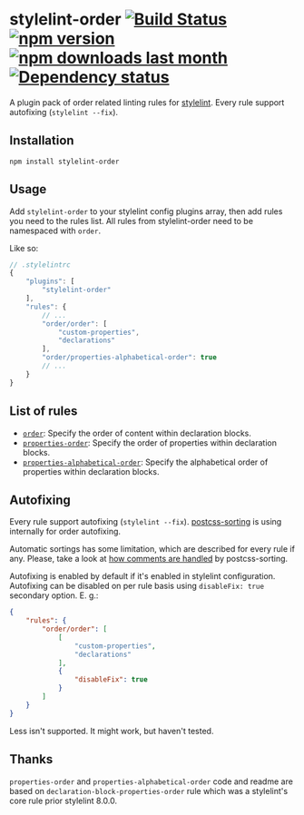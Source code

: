 # stylelint-order [![Build Status][ci-img]][ci] [![npm version][npm-version-img]][npm] [![npm downloads last month][npm-downloads-img]][npm] [![Dependency status][dependencies-img]][dependencies-status]

A plugin pack of order related linting rules for [stylelint]. Every rule support autofixing (`stylelint --fix`).

## Installation

```
npm install stylelint-order
```

## Usage

Add `stylelint-order` to your stylelint config plugins array, then add rules you need to the rules list. All rules from stylelint-order need to be namespaced with `order`.

Like so:

```js
// .stylelintrc
{
	"plugins": [
		"stylelint-order"
	],
	"rules": {
		// ...
		"order/order": [
			"custom-properties",
			"declarations"
		],
		"order/properties-alphabetical-order": true
		// ...
	}
}
```

## List of rules

* [`order`](./rules/order/README.md): Specify the order of content within declaration blocks.
* [`properties-order`](./rules/properties-order/README.md): Specify the order of properties within declaration blocks.
* [`properties-alphabetical-order`](./rules/properties-alphabetical-order/README.md): Specify the alphabetical order of properties within declaration blocks.

## Autofixing

Every rule support autofixing (`stylelint --fix`). [postcss-sorting] is using internally for order autofixing.

Automatic sortings has some limitation, which are described for every rule if any. Please, take a look at [how comments are handled](https://github.com/hudochenkov/postcss-sorting#handling-comments) by postcss-sorting.

Autofixing is enabled by default if it's enabled in stylelint configuration. Autofixing can be disabled on per rule basis using `disableFix: true` secondary option. E. g.:

```json
{
	"rules": {
		"order/order": [
			[
				"custom-properties",
				"declarations"
			],
			{
				"disableFix": true
			}
		]
	}
}
```

Less isn't supported. It might work, but haven't tested.

## Thanks

`properties-order` and `properties-alphabetical-order` code and readme are based on `declaration-block-properties-order` rule which was a stylelint's core rule prior stylelint 8.0.0.

[ci-img]: https://travis-ci.org/hudochenkov/stylelint-order.svg
[ci]: https://travis-ci.org/hudochenkov/stylelint-order
[npm-version-img]: https://img.shields.io/npm/v/stylelint-order.svg
[npm-downloads-img]: https://img.shields.io/npm/dm/stylelint-order.svg
[dependencies-img]: https://img.shields.io/gemnasium/hudochenkov/stylelint-order.svg
[dependencies-status]: https://gemnasium.com/github.com/hudochenkov/stylelint-order
[npm]: https://www.npmjs.com/package/stylelint-order

[stylelint]: https://stylelint.io/
[postcss-sorting]: https://github.com/hudochenkov/postcss-sorting
